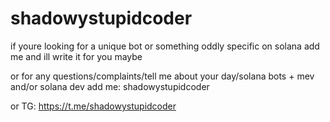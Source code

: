# shadowystupidcoder

if youre looking for a unique bot or something oddly specific on solana add me and ill write it for you maybe

or for any questions/complaints/tell me about your day/solana bots + mev and/or solana dev add me: shadowystupidcoder

or TG: https://t.me/shadowystupidcoder
